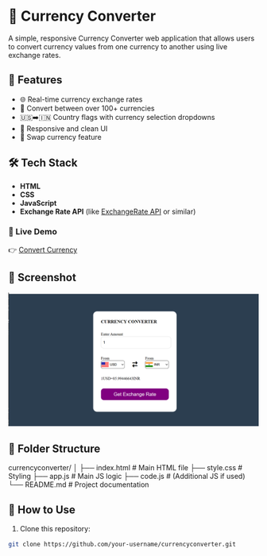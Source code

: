 # 💱 Currency Converter

A simple, responsive Currency Converter web application that allows users to convert currency values from one currency to another using live exchange rates.

## 🚀 Features

- 🌐 Real-time currency exchange rates
- 🔁 Convert between over 100+ currencies
- 🇺🇸➡️🇮🇳 Country flags with currency selection dropdowns
- 📱 Responsive and clean UI
- 🔘 Swap currency feature

## 🛠️ Tech Stack

- **HTML**
- **CSS**
- **JavaScript**
- **Exchange Rate API** (like [ExchangeRate API](https://www.exchangerate-api.com/) or similar)


### 🔗 Live Demo  
👉 [Convert Currency](https://gurusivananda.github.io/currencyConverter/)

## 📸 Screenshot

![Currency Converter Screenshot](./screenshot.png)

## 📂 Folder Structure

currencyconverter/ │ ├── index.html # Main HTML file ├── style.css # Styling ├── app.js # Main JS logic ├── code.js # (Additional JS if used) └── README.md # Project documentation


## 🔧 How to Use

1. Clone this repository:

```bash
git clone https://github.com/your-username/currencyconverter.git


